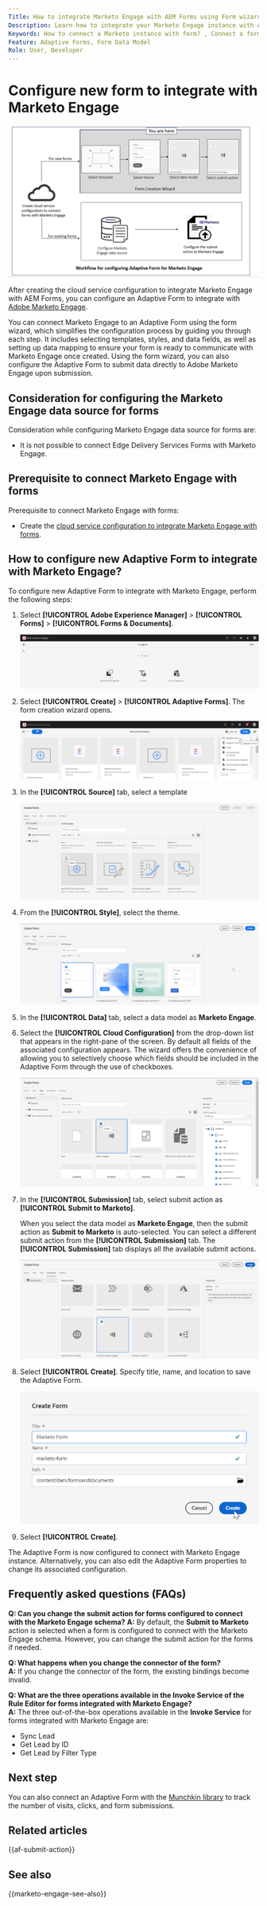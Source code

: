 ```yaml
---
Title: How to integrate Marketo Engage with AEM Forms using Form wizard?
Description: Learn how to integrate your Marketo Engage instance with AEM Forms using form wizard.
Keywords: How to connect a Marketo instance with form? , Connect a form to Marketo, Integrate a form with Marketo Engage, Integrate an Adaptive Form with a Marketo instance. 
Feature: Adaptive Forms, Form Data Model
Role: User, Developer
---
```


# Configure new form to integrate with Marketo Engage 

![Workflow](/help/forms/assets/workflow-marketo-4.png)

After creating the cloud service configuration to integrate Marketo Engage with AEM Forms, you can configure an Adaptive Form to integrate with [Adobe Marketo Engage](https://experienceleague.adobe.com/en/docs/marketo/using/home). 

You can connect Marketo Engage to an Adaptive Form using the form wizard, which simplifies the configuration process by guiding you through each step. It includes selecting templates, styles, and data fields, as well as setting up data mapping to ensure your form is ready to communicate with Marketo Engage once created. Using the form wizard, you can also configure the Adaptive Form to submit data directly to Adobe Marketo Engage upon submission.

## Consideration for configuring the Marketo Engage data source for forms

Consideration while configuring Marketo Engage data source for forms are:

* It is not possible to connect Edge Delivery Services Forms with Marketo Engage.

## Prerequisite to connect Marketo Engage with forms

Prerequisite to connect Marketo Engage with forms:

* Create the [cloud service configuration to integrate Marketo Engage with forms](/help/forms/integrate-form-to-marketo-engage.md).

## How to configure new Adaptive Form to integrate with Marketo Engage?

To configure new Adaptive Form to integrate with Marketo Engage, perform the following steps:

1. Select **[!UICONTROL Adobe Experience Manager]** &gt; **[!UICONTROL Forms]** &gt; **[!UICONTROL Forms & Documents]**.

    ![Select Forms and Documents](/help/forms/assets/select-forms.png)

1. Select **[!UICONTROL Create]**  &gt; **[!UICONTROL Adaptive Forms]**. The form creation wizard opens. 

    ![Select AF](/help/forms/assets/select-create-forms.png)

1. In the **[!UICONTROL Source]** tab, select a template 

    ![Select Templates](/help/forms/assets/select-template.png)

2. From the **[!UICONTROL Style]**, select the theme.

    ![Select Theme](/help/forms/assets/select-form-theme.png)


1. In the **[!UICONTROL Data]** tab, select a data model as **Marketo Engage**.

1. Select the **[!UICONTROL Cloud Configuration]** from the drop-down list that appears in the right-pane of the screen. 
    By default all fields of the associated configuration appears. The wizard offers the convenience of allowing you to selectively choose which fields should be included in the Adaptive Form through the use of checkboxes. 

    ![Select Data Model](/help/forms/assets/select-marketo-data.png)

1. In the **[!UICONTROL Submission]** tab, select submit action as **[!UICONTROL Submit to Marketo]**.

    When you select the data model as **Marketo Engage**, then the submit action as **Submit to Marketo**  is auto-selected. You can select a different submit action from the **[!UICONTROL Submission]** tab. The **[!UICONTROL Submission]** tab displays all the available submit actions.

    ![Submit to Marketo engage](/help/forms/assets/select-marketo-engage.png)

1. Select **[!UICONTROL Create]**. Specify title, name, and location to save the Adaptive Form.

    ![Create Form](/help/forms/assets/create-marketo-form.png)

1. Select **[!UICONTROL Create]**.

The Adaptive Form is now configured to connect with Marketo Engage instance. Alternatively, you can also edit the Adaptive Form properties to change its associated configuration.

## Frequently asked questions (FAQs)

**Q: Can you change the submit action for forms configured to connect with the Marketo Engage schema?** 
    **A:** By default, the **Submit to Marketo** action is selected when a form is configured to connect with the Marketo Engage schema. However, you can change the submit action for the forms if needed.


**Q: What happens when you change the connector of the form?**  
    **A:** If you change the connector of the form, the existing bindings become invalid.

**Q: What are the three operations available in the Invoke Service of the Rule Editor for forms integrated with Marketo Engage?**  
    **A:** The three out-of-the-box operations available in the **Invoke Service** for forms integrated with Marketo Engage are:
* Sync Lead
* Get Lead by ID
* Get Lead by Filter Type

## Next step

You can also connect an Adaptive Form with the [Munchkin library](https://experienceleague.adobe.com/en/docs/marketo/using/product-docs/administration/setup/munchkin) to track the number of visits, clicks, and form submissions.

## Related articles

{{af-submit-action}}

## See also

{{marketo-engage-see-also}}
